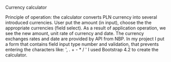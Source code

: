 Currency calculator

Principle of operation: the calculator converts PLN currency into several introduced currencies.
User put the amount (in input), choose the  the appropriate currencies (field select). As a result of application operation, we see the new amount, unit rate of currency and date.
The currency exchanges rates and date are provided by API from NBP. In my project I put a form that contains field input type number and validation, that prevents entering the characters like:  ', . + - * / '
I used Bootstrap 4.2 to create the calculator.
